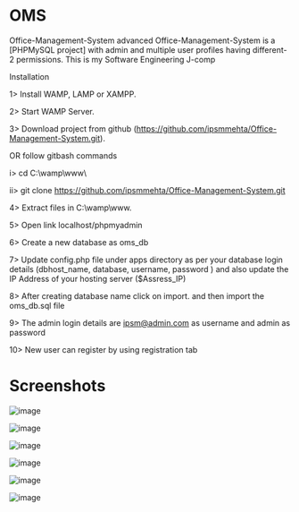 # OMS
Office-Management-System advanced
Office-Management-System is a [PHPMySQL project] with admin and multiple user profiles having different-2 permissions.
This is my Software Engineering J-comp 

Installation

1> Install WAMP, LAMP or XAMPP.

2> Start WAMP Server.

3> Download project from github (https://github.com/ipsmmehta/Office-Management-System.git).

OR follow gitbash commands

i> cd C:\\wamp\www\

ii> git clone https://github.com/ipsmmehta/Office-Management-System.git

4> Extract files in C:\wamp\www.

5> Open link localhost/phpmyadmin

6> Create a new database as oms_db

7> Update config.php file under apps directory as per your database login details (dbhost_name, database, username, password )  and also update the IP Address of your hosting server ($Assress_IP)

8> After creating database name click on import. and then import the oms_db.sql file 

9> The admin login details are ipsm@admin.com as username and admin as password

10> New user can register by using registration tab 

# Screenshots
![image](https://user-images.githubusercontent.com/51403667/58954831-e313c780-87b7-11e9-8113-b06429095b6e.png)

![image](https://user-images.githubusercontent.com/51403667/58954961-430a6e00-87b8-11e9-8212-63955f40eb5a.png)

![image](https://user-images.githubusercontent.com/51403667/58955136-b7451180-87b8-11e9-900c-3e6911d94fae.png)

![image](https://user-images.githubusercontent.com/51403667/58955074-92e93500-87b8-11e9-9cbd-553866349dd0.png)

![image](https://user-images.githubusercontent.com/51403667/58955208-f07d8180-87b8-11e9-8e0c-f38b2e1fac67.png)

![image](https://user-images.githubusercontent.com/51403667/58955270-27539780-87b9-11e9-8ae7-c7afabbc0cf3.png)

